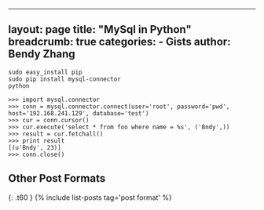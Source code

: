 
---
layout: page
title:  "MySql in Python"
breadcrumb: true
categories:
    - Gists
author: Bendy Zhang
---

```shell
sudo easy_install pip
sudo pip install mysql-connector
python

>>> import mysql.connector
>>> conn = mysql.connector.connect(user='root', password='pwd', host='192.168.241.129', database='test')
>>> cur = conn.cursor()
>>> cur.execute('select * from foo where name = %s', ('Bndy',))
>>> result = cur.fetchall()
>>> print result
[(u'Bndy', 23)]
>>> conn.close()
```

<!--more-->

## Other Post Formats
{: .t60 }
{% include list-posts tag='post format' %}
